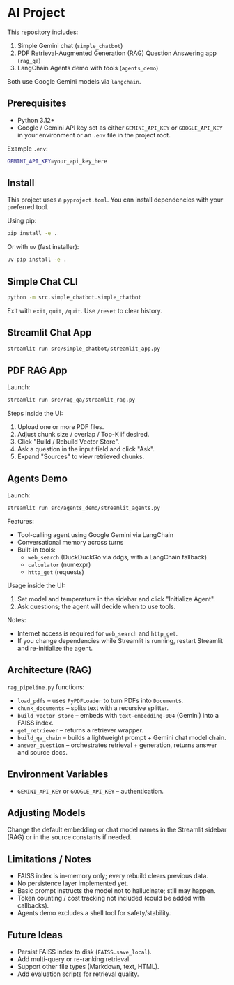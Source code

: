 AI Project
==========

This repository includes:

1. Simple Gemini chat (`simple_chatbot`)
2. PDF Retrieval-Augmented Generation (RAG) Question Answering app (`rag_qa`)
3. LangChain Agents demo with tools (`agents_demo`)

Both use Google Gemini models via `langchain`.

Prerequisites
--------------

* Python 3.12+
* Google / Gemini API key set as either `GEMINI_API_KEY` or `GOOGLE_API_KEY` in your environment or an `.env` file in the project root.

Example `.env`:

```bash
GEMINI_API_KEY=your_api_key_here
```

Install
--------

This project uses a `pyproject.toml`. You can install dependencies with your preferred tool.

Using pip:

```bash
pip install -e .
```

Or with `uv` (fast installer):

```bash
uv pip install -e .
```

Simple Chat CLI
----------------

```bash
python -m src.simple_chatbot.simple_chatbot
```

Exit with `exit`, `quit`, `/quit`. Use `/reset` to clear history.

Streamlit Chat App
-------------------

```bash
streamlit run src/simple_chatbot/streamlit_app.py
```

PDF RAG App
------------

Launch:

```bash
streamlit run src/rag_qa/streamlit_rag.py
```

Steps inside the UI:

1. Upload one or more PDF files.
2. Adjust chunk size / overlap / Top-K if desired.
3. Click "Build / Rebuild Vector Store".
4. Ask a question in the input field and click "Ask".
5. Expand "Sources" to view retrieved chunks.

Agents Demo
------------

Launch:

```bash
streamlit run src/agents_demo/streamlit_agents.py
```

Features:

* Tool-calling agent using Google Gemini via LangChain
* Conversational memory across turns
* Built-in tools:
  * `web_search` (DuckDuckGo via ddgs, with a LangChain fallback)
  * `calculator` (numexpr)
  * `http_get` (requests)

Usage inside the UI:

1. Set model and temperature in the sidebar and click "Initialize Agent".
2. Ask questions; the agent will decide when to use tools.

Notes:

* Internet access is required for `web_search` and `http_get`.
* If you change dependencies while Streamlit is running, restart Streamlit and re-initialize the agent.

Architecture (RAG)
-------------------

`rag_pipeline.py` functions:

* `load_pdfs` – uses `PyPDFLoader` to turn PDFs into `Document`s.
* `chunk_documents` – splits text with a recursive splitter.
* `build_vector_store` – embeds with `text-embedding-004` (Gemini) into a FAISS index.
* `get_retriever` – returns a retriever wrapper.
* `build_qa_chain` – builds a lightweight prompt + Gemini chat model chain.
* `answer_question` – orchestrates retrieval + generation, returns answer and source docs.

Environment Variables
----------------------

* `GEMINI_API_KEY` or `GOOGLE_API_KEY` – authentication.

Adjusting Models
-----------------

Change the default embedding or chat model names in the Streamlit sidebar (RAG) or in the source constants if needed.

Limitations / Notes
--------------------

* FAISS index is in-memory only; every rebuild clears previous data.
* No persistence layer implemented yet.
* Basic prompt instructs the model not to hallucinate; still may happen.
* Token counting / cost tracking not included (could be added with callbacks).
* Agents demo excludes a shell tool for safety/stability.

Future Ideas
-------------

* Persist FAISS index to disk (`FAISS.save_local`).
* Add multi-query or re-ranking retrieval.
* Support other file types (Markdown, text, HTML).
* Add evaluation scripts for retrieval quality.

